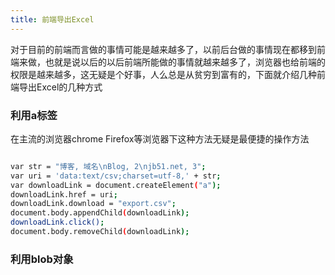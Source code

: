 ```yaml
---
title: 前端导出Excel
---
```

对于目前的前端而言做的事情可能是越来越多了，以前后台做的事情现在都移到前端来做，也就是说以后的以后前端所能做的事情就越来越多了，浏览器也给前端的权限是越来越多，这无疑是个好事，人么总是从贫穷到富有的，下面就介绍几种前端导出Excel的几种方式

### 利用a标签

在主流的浏览器chrome Firefox等浏览器下这种方法无疑是最便捷的操作方法
``` bash

var str = "博客, 域名\nBlog, 2\njb51.net, 3";
var uri = 'data:text/csv;charset=utf-8,' + str;
var downloadLink = document.createElement("a");
downloadLink.href = uri;
downloadLink.download = "export.csv";
document.body.appendChild(downloadLink);
downloadLink.click();
document.body.removeChild(downloadLink);

```

### 利用blob对象

``` bash

``` 




